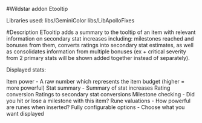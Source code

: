 #Wildstar addon Etooltip

Libraries used:
libs/GeminiColor
libs/LibApolloFixes


#Description
ETooltip adds a summary to the tooltip of an item with relevant information on secondary stat increases including: milestones reached and bonuses from them, converts ratings into secondary stat estimates, as well as consolidates information from multiple bonuses (ex + critical severity from 2 primary stats will be shown added together instead of separately).

Displayed stats:

Item power - A raw number which represents the item budget (higher = more powerful)
Stat summary - Summary of stat increases
Rating conversion Ratings to secondary stat conversions
Milestone checking - Did you hit or lose a milestone with this item?
Rune valuations - How powerful are runes when inserted?
Fully configurable options - Choose what you want displayed